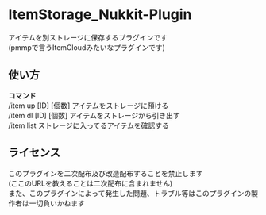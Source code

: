 # ItemStorage_Nukkit-Plugin
アイテムを別ストレージに保存するプラグインです<br>
(pmmpで言うItemCloudみたいなプラグインです)<br>

## 使い方<br>
**コマンド**<br>
/item up [ID] [個数] アイテムをストレージに預ける<br>
/item dl [ID] [個数] アイテムをストレージから引き出す<br>
/item list ストレージに入ってるアイテムを確認する<br>

## ライセンス<br>
このプラグインを二次配布及び改造配布することを禁止します<br>
(ここのURLを教えることは二次配布に含まれません)<br>
また、このプラグインによって発生した問題、トラブル等はこのプラグインの製作者は一切負いかねます
